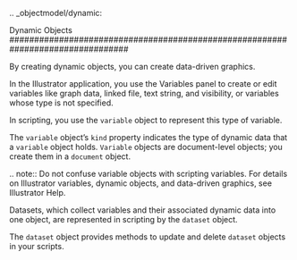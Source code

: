 .. _objectmodel/dynamic:

Dynamic Objects
################################################################################

By creating dynamic objects, you can create data-driven graphics.

In the Illustrator application, you use the Variables panel to create or edit variables like graph data, linked file, text string, and visibility, or variables whose type is not specified.

In scripting, you use the ``variable`` object to represent this type of variable.

The ``variable`` object’s ``kind`` property indicates the type of dynamic data that a ``variable`` object holds. ``Variable`` objects are document-level objects; you create them in a ``document`` object.

.. note::
  Do not confuse variable objects with scripting variables. For details on Illustrator variables, dynamic objects, and data-driven graphics, see Illustrator Help.

Datasets, which collect variables and their associated dynamic data into one object, are represented in scripting by the ``dataset`` object.

The ``dataset`` object provides methods to update and delete ``dataset`` objects in your scripts.
